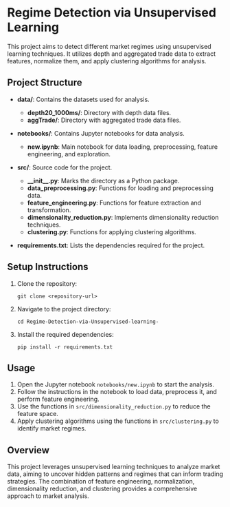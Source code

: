 # Regime Detection via Unsupervised Learning

This project aims to detect different market regimes using unsupervised learning techniques. It utilizes depth and aggregated trade data to extract features, normalize them, and apply clustering algorithms for analysis.

## Project Structure

- **data/**: Contains the datasets used for analysis.
  - **depth20_1000ms/**: Directory with depth data files.
  - **aggTrade/**: Directory with aggregated trade data files.
  
- **notebooks/**: Contains Jupyter notebooks for data analysis.
  - **new.ipynb**: Main notebook for data loading, preprocessing, feature engineering, and exploration.

- **src/**: Source code for the project.
  - **\_\_init\_\_.py**: Marks the directory as a Python package.
  - **data_preprocessing.py**: Functions for loading and preprocessing data.
  - **feature_engineering.py**: Functions for feature extraction and transformation.
  - **dimensionality_reduction.py**: Implements dimensionality reduction techniques.
  - **clustering.py**: Functions for applying clustering algorithms.

- **requirements.txt**: Lists the dependencies required for the project.

## Setup Instructions

1. Clone the repository:
   ```
   git clone <repository-url>
   ```

2. Navigate to the project directory:
   ```
   cd Regime-Detection-via-Unsupervised-learning-
   ```

3. Install the required dependencies:
   ```
   pip install -r requirements.txt
   ```

## Usage

1. Open the Jupyter notebook `notebooks/new.ipynb` to start the analysis.
2. Follow the instructions in the notebook to load data, preprocess it, and perform feature engineering.
3. Use the functions in `src/dimensionality_reduction.py` to reduce the feature space.
4. Apply clustering algorithms using the functions in `src/clustering.py` to identify market regimes.

## Overview

This project leverages unsupervised learning techniques to analyze market data, aiming to uncover hidden patterns and regimes that can inform trading strategies. The combination of feature engineering, normalization, dimensionality reduction, and clustering provides a comprehensive approach to market analysis.